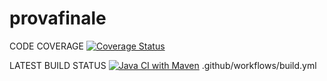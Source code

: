 # provafinale
CODE COVERAGE
[![Coverage Status](https://coveralls.io/repos/github/vdurnea/provafinale/badge.svg?branch=main)](https://coveralls.io/github/vdurnea/provafinale?branch=main)

LATEST BUILD STATUS
[![Java CI with Maven](https://github.com/vdurnea/provafinale/actions/github/workflows/build.yml/badge.svg?branch=main)](https://github.com/vdurnea/provafinale/actions/workflows/build.yml)
.github/workflows/build.yml
